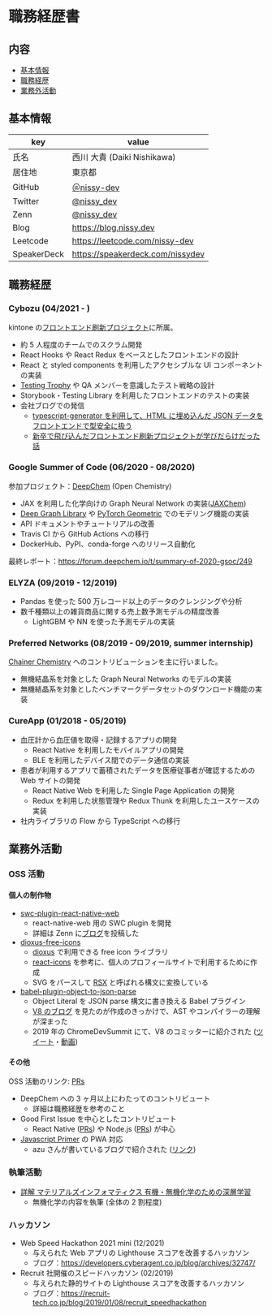 # 職務経歴書

## 内容

- [基本情報](#基本情報)
- [職務経歴](#職務経歴)
- [業務外活動](#業務外活動)

## 基本情報

| key         | value                                       |
| ----------- | ------------------------------------------- |
| 氏名        | 西川 大貴 (Daiki Nishikawa)                 |
| 居住地      | 東京都                                      |
| GitHub      | [＠nissy-dev](https://github.com/nissy-dev) |
| Twitter     | [@nissy_dev](https://twitter.com/nissy_dev) |
| Zenn        | [@nissy_dev](https://zenn.dev/nissy_dev)    |
| Blog        | https://blog.nissy.dev                      |
| Leetcode    | https://leetcode.com/nissy-dev              |
| SpeakerDeck | https://speakerdeck.com/nissydev            |

## 職務経歴

### Cybozu (04/2021 - )

kintone の[フロントエンド刷新プロジェクト](https://blog.cybozu.io/entry/2022/02/04/171154)に所属。

- 約 5 人程度のチームでのスクラム開発
- React Hooks や React Redux をベースとしたフロントエンドの設計
- React と styled components を利用したアクセシブルな UI コンポーネント の実装
- [Testing Trophy](https://kentcdodds.com/blog/the-testing-trophy-and-testing-classifications) や QA メンバーを意識したテスト戦略の設計
- Storybook・Testing Library を利用したフロントエンドのテストの実装
- 会社ブログでの発信
  - [typescript-generator を利用して、HTML に埋め込んだ JSON データをフロントエンドで型安全に扱う](https://blog.cybozu.io/entry/2022/03/30/174250)
  - [新卒で飛び込んだフロントエンド刷新プロジェクトが学びだらけだった話](https://blog.cybozu.io/entry/2022/08/31/110000)

### Google Summer of Code (06/2020 - 08/2020)

参加プロジェクト：[DeepChem](https://github.com/deepchem/deepchem) (Open Chemistry)

- JAX を利用した化学向けの Graph Neural Network の実装([JAXChem](https://github.com/deepchem/jaxchem))
- [Deep Graph Library](https://www.dgl.ai/) や [PyTorch Geometric](https://pytorch-geometric.readthedocs.io/en/latest/) でのモデリング機能の実装
- API ドキュメントやチュートリアルの改善
- Travis CI から GitHub Actions への移行
- DockerHub、PyPI、conda-forge へのリリース自動化

最終レポート：https://forum.deepchem.io/t/summary-of-2020-gsoc/249

### ELYZA (09/2019 - 12/2019)

- Pandas を使った 500 万レコード以上のデータのクレンジングや分析
- 数千種類以上の雑貨商品に関する売上数予測モデルの精度改善
  - LightGBM や NN を使った予測モデルの実装

### Preferred Networks (08/2019 - 09/2019, summer internship)

[Chainer Chemistry](https://github.com/chainer/chainer-chemistry) へのコントリビューションを主に行いました。

- 無機結晶系を対象とした Graph Neural Networks のモデルの実装
- 無機結晶系を対象としたベンチマークデータセットのダウンロード機能の実装

### CureApp (01/2018 - 05/2019)

- 血圧計から血圧値を取得・記録するアプリの開発
  - React Native を利用したモバイルアプリの開発
  - BLE を利用したデバイス間でのデータ通信の実装
- 患者が利用するアプリで蓄積されたデータを医療従事者が確認するための Web サイトの開発
  - React Native Web を利用した Single Page Application の開発
  - Redux を利用した状態管理や Redux Thunk を利用したユースケースの実装
- 社内ライブラリの Flow から TypeScript への移行

## 業務外活動

### OSS 活動

#### 個人の制作物

- [swc-plugin-react-native-web](https://github.com/nissy-dev/swc-plugin-react-native-web)
  - react-native-web 用の SWC plugin を開発
  - 詳細は Zenn に[ブログ](https://zenn.dev/nissy_dev/articles/create-swc-plugin)を投稿した
- [dioxus-free-icons](https://github.com/nissy-dev/dioxus-free-icons)
  - [dioxus](https://dioxuslabs.com/) で利用できる free icon ライブラリ
  - [react-icons](https://github.com/react-icons/react-icons) を参考に、個人のプロフィールサイトで利用するために作成
  - SVG をパースして [RSX](https://dioxuslabs.com/reference/guide/rsx_in_depth.html) と呼ばれる構文に変換している
- [babel-plugin-object-to-json-parse](https://github.com/nissy-dev/babel-plugin-object-to-json-parse)
  - Object Literal を JSON parse 構文に書き換える Babel プラグイン
  - [V8 のブログ](https://v8.dev/blog/cost-of-javascript-2019#json) を見たのが作成のきっかけで、AST やコンパイラーの理解が深まった
  - 2019 年の ChromeDevSummit にて、V8 のコミッターに紹介された ([ツイート](https://twitter.com/mathias/status/1198266203413897216?s=20)・[動画](https://www.youtube.com/watch?v=ff4fgQxPaO0))

#### その他

OSS 活動のリンク: [PRs](https://github.com/pulls?page=1&q=is%3Apr+author%3Anissy-dev+archived%3Afalse+-org%3Anissy-dev)

- DeepChem への 3 ヶ月以上にわたってのコントリビュート
  - 詳細は職務経歴を参考のこと
- Good First Issue を中心としたコントリビュート
  - React Native ([PRs](https://github.com/facebook/react-native/pulls/nissy-dev)) や Node.js ([PRs](https://github.com/nodejs/node/pulls/nissy-dev)) が中心
- [Javascript Primer](https://jsprimer.net/) の PWA 対応
  - azu さんが書いているブログで紹介された ([リンク](https://efcl.info/2018/05/25/js-primer-offline/))

### 執筆活動

- [詳解 マテリアルズインフォマティクス 有機・無機化学のための深層学習](https://www.kindaikagaku.co.jp/book_list/detail/9784764960237/)
  - 無機化学の内容を執筆 (全体の 2 割程度)

### ハッカソン

- Web Speed Hackathon 2021 mini (12/2021)
  - 与えられた Web アプリの Lighthouse スコアを改善するハッカソン
  - ブログ：https://developers.cyberagent.co.jp/blog/archives/32747/
- Recruit 社開催のスピードハッカソン (02/2019)
  - 与えられた静的サイトの Lighthouse スコアを改善するハッカソン
  - ブログ：https://recruit-tech.co.jp/blog/2019/01/08/recruit_speedhackathon
